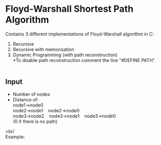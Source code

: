 # Floyd-Warshall Shortest Path Algorithm

Contains 3 different implementations of Floyd-Warshall algorithm in C:

1. Recursive
2. Recursive with memorisation
3. Dynamic Programming (with path reconstruction)
 <br/>*To disable path reconstruction comment the line "#DEFINE PATH".
 <br/><br/>
 ## Input
 - Number of nodes
 - Distance of: 
  <br/> node1->node0
  <br/> node2->node1 &nbsp;&nbsp; node2->node0
  <br/> node3->node2 &nbsp;&nbsp; node3->node1 &nbsp;&nbsp; node3->node0 
  <br/>(0 if there is no path)
  
  <br/<br/>Example:
   


 

